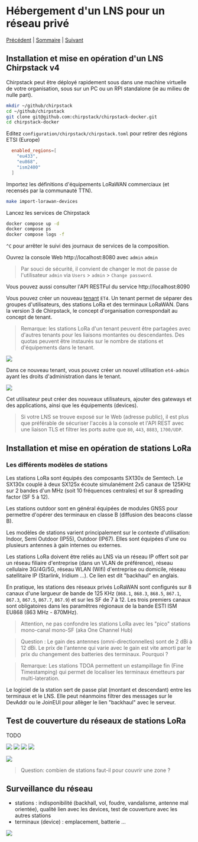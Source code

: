 # Hébergement d'un LNS pour un réseau privé

[Précédent](08g.md) | [Sommaire](README.md) |  [Suivant](15.md)


## Installation et mise en opération d'un LNS Chirpstack v4

Chirpstack peut être déployé rapidement sous dans une machine virtuelle de votre organisation, sous sur un PC ou un RPI standalone (ie au milieu de nulle part).

```bash
mkdir ~/github/chirpstack
cd ~/github/chirpstack
git clone git@github.com:chirpstack/chirpstack-docker.git
cd chirpstack-docker
```

Editez `configuration/chirpstack/chirpstack.toml` pour retirer des régions ETSI (Europe)

```toml
  enabled_regions=[
    "eu433",
    "eu868",
    "ism2400"
  ]
```

Importez les définitions d'équipements LoRaWAN commerciaux (et recensés par la communauté TTN).
```bash
make import-lorawan-devices
```

Lancez les services de Chirpstack
```bash
docker compose up -d
docker compose ps
docker compose logs -f
```

`^C` pour arrêter le suivi des journaux de services de la composition.

Ouvrez la console Web http://localhost:8080 avec `admin` `admin`

> Par souci de sécurité, il convient de changer le mot de passe de l'utilisateur `admin` via `Users` > `admin` > `Change password`.

Vous pouvez aussi consulter l'API RESTFul du service http://localhost:8090

Vous pouvez créer un nouveau [tenant](https://www.chirpstack.io/docs/chirpstack/use/tenants.html) `ET4`. Un tenant permet de séparer des groupes d'utilisateurs, des stations LoRa et des terminaux LoRaWAN. Dans la version 3 de Chirpstack, le concept d'organisation correspondait au concept de tenant.

> Remarque: les stations LoRa d'un tenant peuvent être partagées avec d'autres tenants pour les liaisons montantes ou descendantes. Des quotas peuvent être instaurés sur le nombre de stations et d'équipements dans le tenant.

![](images/chirpstack4-onpremice-tenant-01.png)

Dans ce nouveau tenant, vous pouvez créer un nouvel utilisation `et4-admin` ayant les droits d'administration dans le tenant.

![](images/chirpstack4-onpremice-tenant-02.png)

Cet utilisateur peut créer des nouveaux utilisateurs, ajouter des gateways et des applications, ainsi que les équipements (devices).

> Si votre LNS se trouve exposé sur le Web (adresse public), il est plus que préférable de sécuriser l'accès à la console et l'API REST avec une liaison TLS et filtrer les ports autre que `80`, `443`, `8883`, `1700/UDP`.

## Installation et mise en opération de stations LoRa

### Les différents modèles de stations

Les stations LoRa sont équipés des composants SX130x de Semtech. Le SX130x couplé à deux SX125x écoute simulanément 2x5 canaux de 125KHz sur 2 bandes d'un MHz (soit 10 fréquences centrales) et sur 8 spreading factor (SF 5 à 12).

Les stations outdoor sont en général équipées de modules GNSS pour permettre d'opérer des terminaux en classe B (diffusion des beacons classe B).

Les modèles de stations varient principalement sur le contexte d'utilisation: Indoor, Semi Outdoor (IP55), Outdoor (IP67). Elles sont équipées d'une ou plusieurs antennes à gain internes ou externes.

Les stations LoRa doivent être reliés au LNS via un réseau IP offert soit par un réseau filiaire d'entreprise (dans un VLAN de préférence), réseau cellulaire 3G/4G/5G, réseau WLAN (Wifi) d'entreprise ou domicile, réseau satellitaire IP (Starlink, Iridium ...). Ce lien est dit "backhaul" en anglais.

En pratique, les stations des réseaux privés LoRaWAN sont configurés sur 8 canaux d'une largueur de bande de 125 KHz (`868.1`, `868.3`, `868.5`, `867.1`, `867.3`, `867.5`, `867.7`, `867.9`) et sur les SF de 7 à 12. Les trois premiers canaux sont obligatoires dans les paramêtres régionaux de la bande ESTI ISM EU868 (863 MHz - 870MHz).

> Attention, ne pas confondre les stations LoRa avec les "pico" stations mono-canal mono-SF (aka One Channel Hub)
 
> Question : Le gain des antennes (omni-directionnelles) sont de 2 dBi à 12 dBi. Le prix de l'antenne qui varie avec le gain est vite amorti par le prix du changement des batteries des terminaux. Pourquoi ?

> Remarque: Les stations TDOA permettent un estampillage fin (Fine Timestamping) qui permet de localiser les terminaux émetteurs par multi-lateration.

Le logiciel de la station sert de passe plat (montant et descendant) entre les terminaux et le LNS. Elle peut néanmoins filtrer des messages sur le DevAddr ou le JoinEUI pour allèger le lien "backhaul" avec le serveur. 

## Test de couverture du réseaux de stations LoRa

TODO

![](images/adeunis-ftd.jpg)
![](images/ftd-downlink.jpg)
![](images/ftd-downlink-02.jpg)
![](images/grafana-ftd-enspy.jpg)

![](https://github.com/CampusIoT/tutorial/blob/master/flipper_zero/images/flipper_wio-lora-e5-02.jpg?raw=true)

> Question: combien de stations faut-il pour couvrir une zone ?

## Surveillance du réseau

* stations : indisponibilité (backhall, vol, foudre, vandalisme, antenne mal orientée), qualité lien avec les devices, test de couverture avec les autres stations
* terminaux (device) : emplacement, batterie ...

![](images/grafana-per.png)

